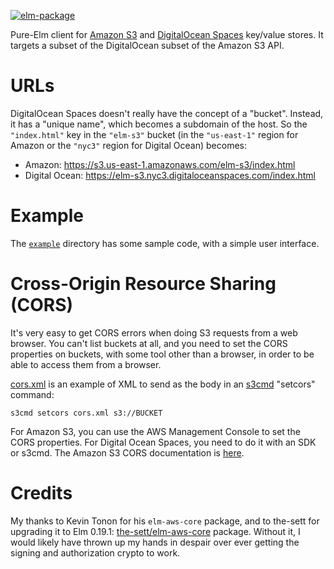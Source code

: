 [![elm-package](https://img.shields.io/badge/elm-2.0.1-blue.svg)](http://package.elm-lang.org/packages/billstclair/elm-s3/latest)

Pure-Elm client for [Amazon S3](https://aws.amazon.com/s3/) and [DigitalOcean Spaces](https://developers.digitalocean.com/documentation/spaces/) key/value stores. It targets a subset of the DigitalOcean subset of the Amazon S3 API.

# URLs

DigitalOcean Spaces doesn't really have the concept of a "bucket". Instead, it has a "unique name", which becomes a subdomain of the host. So the `"index.html"` key in the `"elm-s3"` bucket (in the `"us-east-1"` region for Amazon or the `"nyc3"` region for Digital Ocean) becomes:

* Amazon: https://s3.us-east-1.amazonaws.com/elm-s3/index.html
* Digital Ocean: https://elm-s3.nyc3.digitaloceanspaces.com/index.html

# Example

The [`example`](https://github.com/billstclair/elm-s3/tree/master/example) directory has some sample code, with a simple user interface.

# Cross-Origin Resource Sharing (CORS)

It's very easy to get CORS errors when doing S3 requests from a web browser. You can't list buckets at all, and you need to set the CORS properties on buckets, with some tool other than a browser, in order to be able to access them from a browser.

[cors.xml](https://github.com/billstclair/elm-s3/tree/master/cors.xml) is an example of XML to send as the body in an [s3cmd](http://s3tools.org/s3cmd) "setcors" command:

    s3cmd setcors cors.xml s3://BUCKET
    
For Amazon S3, you can use the AWS Management Console to set the CORS properties. For Digital Ocean Spaces, you need to do it with an SDK or s3cmd. The Amazon S3 CORS documentation is [here](http://docs.aws.amazon.com/AmazonS3/latest/dev/cors.html).

# Credits

My thanks to Kevin Tonon for his `elm-aws-core` package, and to the-sett for upgrading it to Elm 0.19.1: [the-sett/elm-aws-core](http://package.elm-lang.org/packages/the-sett/elm-aws-core/latest) package. Without it, I would likely have thrown up my hands in despair over ever getting the signing and authorization crypto to work.
